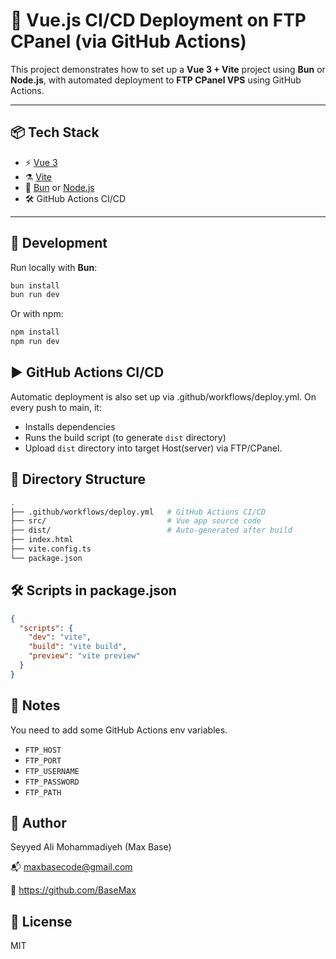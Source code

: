 # 🚀 Vue.js CI/CD Deployment on FTP CPanel (via GitHub Actions)

This project demonstrates how to set up a **Vue 3 + Vite** project using **Bun** or **Node.js**, with automated deployment to **FTP CPanel VPS** using GitHub Actions.

---

## 📦 Tech Stack

- ⚡ [Vue 3](https://vuejs.org/)
- ⚗️ [Vite](https://vitejs.dev/)
- 🧪 [Bun](https://bun.sh/) or [Node.js](https://nodejs.org/)
- 🛠 GitHub Actions CI/CD

---

## 🧪 Development

Run locally with **Bun**:

```bash
bun install
bun run dev
```

Or with npm:

```bash
npm install
npm run dev
```

## ▶ GitHub Actions CI/CD

Automatic deployment is also set up via .github/workflows/deploy.yml. On every push to main, it:

- Installs dependencies
- Runs the build script (to generate `dist` directory)
- Upload `dist` directory into target Host(server) via FTP/CPanel.

## 📁 Directory Structure

```bash
.
├── .github/workflows/deploy.yml   # GitHub Actions CI/CD
├── src/                           # Vue app source code
├── dist/                          # Auto-generated after build
├── index.html
├── vite.config.ts
└── package.json
```

## 🛠 Scripts in package.json


```json
{
  "scripts": {
    "dev": "vite",
    "build": "vite build",
    "preview": "vite preview"
  }
}
```

## 🔐 Notes

You need to add some GitHub Actions env variables.

- `FTP_HOST`
- `FTP_PORT`
- `FTP_USERNAME`
- `FTP_PASSWORD`
- `FTP_PATH`

## 👤 Author

Seyyed Ali Mohammadiyeh (Max Base)

📬 maxbasecode@gmail.com

🔗 https://github.com/BaseMax

## 🪪 License

MIT
